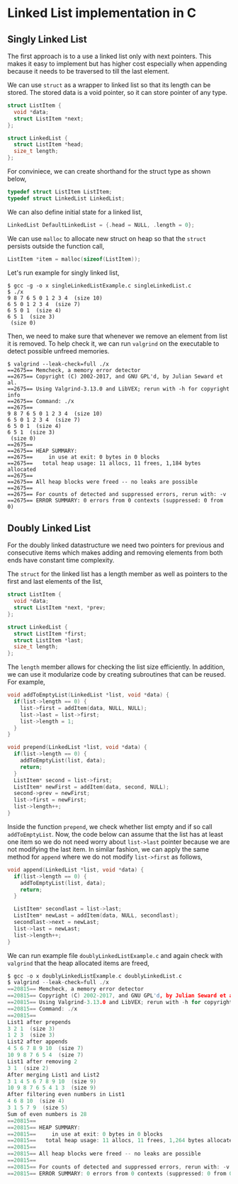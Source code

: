 # Linked List implementation in C

## Singly Linked List

The first approach is to a use a linked list only with next pointers. This makes it easy to implement but has higher cost especially when appending because it needs to be traversed to till the last element.

We can use `struct` as a wrapper to linked list so that its length can be stored. The stored data is a void pointer, so it can store pointer of any type.

```c
struct ListItem {
  void *data;
  struct ListItem *next;
};

struct LinkedList {
  struct ListItem *head;
  size_t length;
};
```

For conviniece, we can create shorthand for the struct type as shown below,

``` c
typedef struct ListItem ListItem;
typedef struct LinkedList LinkedList;
```

We can also define initial state for a linked list,

``` c
LinkedList DefaultLinkedList = {.head = NULL, .length = 0};
```

We can use `malloc` to allocate new struct on heap so that the `struct` persists outside the function call,

``` c
ListItem *item = malloc(sizeof(ListItem));
```
Let's run example for singly linked list,

``` shell
$ gcc -g -o x singleLinkedListExample.c singleLinkedList.c
$ ./x
9 8 7 6 5 0 1 2 3 4  (size 10)
6 5 0 1 2 3 4  (size 7)
6 5 0 1  (size 4)
6 5 1  (size 3)
 (size 0)
```

Then, we need to make sure that whenever we remove an element from list it is removed. To help check it, we can run `valgrind` on the executable to detect possible unfreed memories.
```
$ valgrind --leak-check=full ./x
==2675== Memcheck, a memory error detector
==2675== Copyright (C) 2002-2017, and GNU GPL'd, by Julian Seward et al.
==2675== Using Valgrind-3.13.0 and LibVEX; rerun with -h for copyright info
==2675== Command: ./x
==2675== 
9 8 7 6 5 0 1 2 3 4  (size 10)
6 5 0 1 2 3 4  (size 7)
6 5 0 1  (size 4)
6 5 1  (size 3)
 (size 0)
==2675== 
==2675== HEAP SUMMARY:
==2675==     in use at exit: 0 bytes in 0 blocks
==2675==   total heap usage: 11 allocs, 11 frees, 1,184 bytes allocated
==2675== 
==2675== All heap blocks were freed -- no leaks are possible
==2675== 
==2675== For counts of detected and suppressed errors, rerun with: -v
==2675== ERROR SUMMARY: 0 errors from 0 contexts (suppressed: 0 from 0)
```

## Doubly Linked List

For the doubly linked datastructure we need two pointers for previous and consecutive items which makes adding and removing elements from both ends have constant time complexity.

The `struct` for the linked list has a length member as well as pointers to the first and last elements of the list,

``` c
struct ListItem {
  void *data;
  struct ListItem *next, *prev;
};

struct LinkedList {
  struct ListItem *first;
  struct ListItem *last;
  size_t length;
};
```


The `length` member allows for checking the list size efficiently. In addition, we can use it modularize code by creating subroutines that can be reused. For example,

``` c
void addToEmptyList(LinkedList *list, void *data) {
  if(list->length == 0) {
	list->first = addItem(data, NULL, NULL);
	list->last = list->first;
	list->length = 1;
  }
}

void prepend(LinkedList *list, void *data) {
  if(list->length == 0) {
	addToEmptyList(list, data);
	return;
  }
  ListItem* second = list->first;
  ListItem* newFirst = addItem(data, second, NULL);
  second->prev = newFirst;
  list->first = newFirst;
  list->length++;
}
```

Inside the function `prepend`, we check whether list empty and if so call `addToEmptyList`. Now, the code below can assume that the list has at least one item so we do not need worry about `list->last` pointer because we are not modifying the last item. In similar fashion, we can apply the same method for `append` where we do not modify `list->first` as follows,

``` c
void append(LinkedList *list, void *data) {
  if(list->length == 0) {
	addToEmptyList(list, data);
	return;
  }

  ListItem* secondlast = list->last;
  ListItem* newLast = addItem(data, NULL, secondlast);
  secondlast->next = newLast;
  list->last = newLast;
  list->length++;
}
```


We can run example file `doublyLinkedListExample.c` and again check with `valgrind` that the heap allocated items are freed,

``` c
$ gcc -o x doublyLinkedListExample.c doublyLinkedList.c
$ valgrind --leak-check=full ./x
==20815== Memcheck, a memory error detector
==20815== Copyright (C) 2002-2017, and GNU GPL'd, by Julian Seward et al.
==20815== Using Valgrind-3.13.0 and LibVEX; rerun with -h for copyright info
==20815== Command: ./x
==20815== 
List1 after prepends
3 2 1  (size 3)
1 2 3  (size 3)
List2 after appends
4 5 6 7 8 9 10  (size 7)
10 9 8 7 6 5 4  (size 7)
List1 after removing 2
3 1  (size 2)
After merging List1 and List2
3 1 4 5 6 7 8 9 10  (size 9)
10 9 8 7 6 5 4 1 3  (size 9)
After filtering even numbers in List1
4 6 8 10  (size 4)
3 1 5 7 9  (size 5)
Sum of even numbers is 28
==20815== 
==20815== HEAP SUMMARY:
==20815==     in use at exit: 0 bytes in 0 blocks
==20815==   total heap usage: 11 allocs, 11 frees, 1,264 bytes allocated
==20815== 
==20815== All heap blocks were freed -- no leaks are possible
==20815== 
==20815== For counts of detected and suppressed errors, rerun with: -v
==20815== ERROR SUMMARY: 0 errors from 0 contexts (suppressed: 0 from 0)
```

